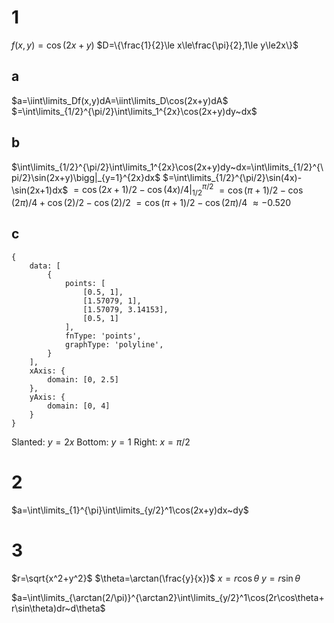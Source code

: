 # 1

$f(x,y)=\cos(2x+y)$
$D=\{\frac{1}{2}\le x\le\frac{\pi}{2},1\le y\le2x\}$

## a
$a=\iint\limits_Df(x,y)dA=\iint\limits_D\cos(2x+y)dA$
$=\int\limits_{1/2}^{\pi/2}\int\limits_1^{2x}\cos(2x+y)dy~dx$

## b
$\int\limits_{1/2}^{\pi/2}\int\limits_1^{2x}\cos(2x+y)dy~dx=\int\limits_{1/2}^{\pi/2}\sin(2x+y)\bigg|_{y=1}^{2x}dx$
$=\int\limits_{1/2}^{\pi/2}\sin(4x)-\sin(2x+1)dx$
$=\cos(2x+1)/2-\cos(4x)/4\bigg|_{1/2}^{\pi/2}$
$=\cos(\pi+1)/2-\cos(2\pi)/4+\cos(2)/2-\cos(2)/2$
$=\cos(\pi+1)/2-\cos(2\pi)/4$
$\approx-0.520$

## c

```function-plot
{
	data: [
		{
			points: [
				[0.5, 1],
				[1.57079, 1],
				[1.57079, 3.14153],
				[0.5, 1]
			],
			fnType: 'points',
			graphType: 'polyline',
		}
	],
	xAxis: {
		domain: [0, 2.5]
	},
	yAxis: {
		domain: [0, 4]
	}
}
```

Slanted: $y=2x$
Bottom: $y=1$
Right: $x=\pi/2$

# 2

$a=\int\limits_{1}^{\pi}\int\limits_{y/2}^1\cos(2x+y)dx~dy$

# 3

$r=\sqrt{x^2+y^2}$
$\theta=\arctan(\frac{y}{x})$
$x=r\cos\theta$
$y=r\sin\theta$

$a=\int\limits_{\arctan(2/\pi)}^{\arctan2}\int\limits_{y/2}^1\cos(2r\cos\theta+r\sin\theta)dr~d\theta$
